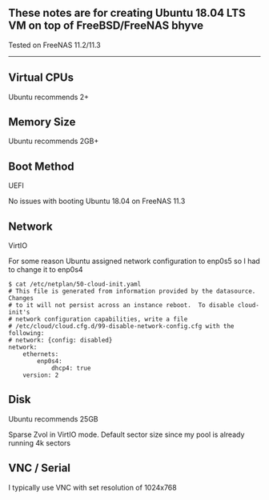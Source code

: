 ## These notes are for creating Ubuntu 18.04 LTS VM on top of FreeBSD/FreeNAS bhyve
Tested on FreeNAS 11.2/11.3

----

## Virtual CPUs

Ubuntu recommends 2+

## Memory Size

Ubuntu recommends 2GB+

## Boot Method

UEFI

No issues with booting Ubuntu 18.04 on FreeNAS 11.3

## Network

VirtIO

For some reason Ubuntu assigned network configuration to enp0s5 so I had to change it to enp0s4
```
$ cat /etc/netplan/50-cloud-init.yaml 
# This file is generated from information provided by the datasource.  Changes
# to it will not persist across an instance reboot.  To disable cloud-init's
# network configuration capabilities, write a file
# /etc/cloud/cloud.cfg.d/99-disable-network-config.cfg with the following:
# network: {config: disabled}
network:
    ethernets:
        enp0s4:
            dhcp4: true
    version: 2
```

## Disk

Ubuntu recommends 25GB

Sparse Zvol in VirtIO mode. Default sector size since my pool is already running 4k sectors

## VNC / Serial

I typically use VNC with set resolution of 1024x768
